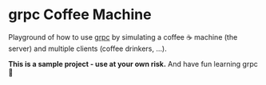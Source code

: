 # grpc Coffee Machine

Playground of how to use [grpc](https://grpc.io) by simulating a coffee ☕️ machine (the server) and multiple clients (coffee drinkers, …).

**This is a sample project - use at your own risk.** And have fun learning grpc 🙌

